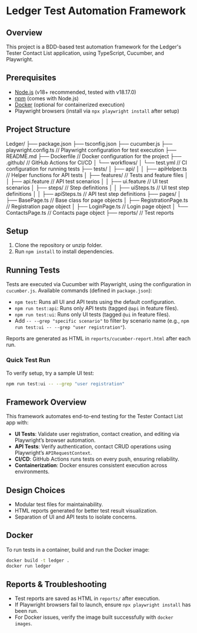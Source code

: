 # Ledger Test Automation Framework

## Overview
This project is a BDD-based test automation framework for the Ledger's Tester Contact List application, using TypeScript, Cucumber, and Playwright.

## Prerequisites
- [Node.js](https://nodejs.org/en/download/) (v18+ recommended, tested with v18.17.0)
- [npm](https://www.npmjs.com/get-npm) (comes with Node.js)
- [Docker](https://docs.docker.com/get-docker/) (optional for containerized execution)
- Playwright browsers (install via `npx playwright install` after setup)

## Project Structure
Ledger/
├── package.json
├── tsconfig.json
├── cucumber.js
├── playwright.config.ts         // Playwright configuration for test execution
├── README.md
├── Dockerfile                  // Docker configuration for the project
├── .github/                    // GitHub Actions for CI/CD
│   └── workflows/
│       └── test.yml            // CI configuration for running tests
├── tests/
│   ├── api/
│   │   ├── apiHelper.ts        // Helper functions for API tests
│   ├── features/               // Tests and feature files
│   │   ├── api.feature         // API test scenarios
│   │   ├── ui.feature          // UI test scenarios
│   ├── steps/                  // Step definitions
│   │   ├── uiSteps.ts          // UI test step definitions
│   │   ├── apiSteps.ts         // API test step definitions
├── pages/
│   ├── BasePage.ts             // Base class for page objects
│   ├── RegistrationPage.ts     // Registration page object
│   ├── LoginPage.ts            // Login page object
│   └── ContactsPage.ts         // Contacts page object
├── reports/                    // Test reports

## Setup
1. Clone the repository or unzip folder.
2. Run `npm install` to install dependencies.

## Running Tests
Tests are executed via Cucumber with Playwright, using the configuration in `cucumber.js`. Available commands (defined in `package.json`):
- `npm test`: Runs all UI and API tests using the default configuration.
- `npm run test:api`: Runs only API tests (tagged `@api` in feature files).
- `npm run test:ui`: Runs only UI tests (tagged `@ui` in feature files).
- Add `-- --grep "specific scenario"` to filter by scenario name (e.g., `npm run test:ui -- --grep "user registration"`).

Reports are generated as HTML in `reports/cucumber-report.html` after each run.

### Quick Test Run
To verify setup, try a sample UI test:
```bash
npm run test:ui -- --grep "user registration"
```

## Framework Overview
This framework automates end-to-end testing for the Tester Contact List app with:
- **UI Tests**: Validate user registration, contact creation, and editing via Playwright’s browser automation.
- **API Tests**: Verify authentication, contact CRUD operations using Playwright’s `APIRequestContext`.
- **CI/CD**: GitHub Actions runs tests on every push, ensuring reliability.
- **Containerization**: Docker ensures consistent execution across environments.

## Design Choices
- Modular test files for maintainability.
- HTML reports generated for better test result visualization.
- Separation of UI and API tests to isolate concerns.

## Docker

To run tests in a container, build and run the Docker image:

```bash
docker build -t ledger .
docker run ledger
```

## Reports & Troubleshooting
- Test reports are saved as HTML in `reports/` after execution.
- If Playwright browsers fail to launch, ensure `npx playwright install` has been run.
- For Docker issues, verify the image built successfully with `docker images`.
